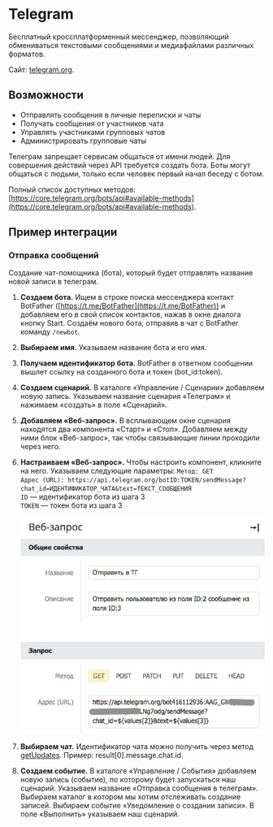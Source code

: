 # Telegram

Бесплатный кроссплатформенный мессенджер, позволяющий обмениваться текстовыми сообщениями и медиафайлами различных форматов.

Сайт: [telegram.org](https://telegram.org/).

## **Возможности**

* Отправлять сообщения в личные переписки и чаты
* Получать сообщения от участников чата
* Управлять участниками групповых чатов
* Администрировать групповые чаты

Телеграм запрещает сервисам общаться от имени людей. Для совершения действий через API требуется создать бота. Боты могут общаться с людьми, только если человек первый начал беседу с ботом.

Полный список доступных методов: [https://core.telegram.org/bots/api#available-methods](https://core.telegram.org/bots/api#available-methods).

## **Пример интеграции**

### **Отправка сообщений**

Создание чат-помощника (бота), который будет отправлять название новой записи в телеграм.

1. **Создаем бота.** Ищем в строке поиска мессенджера контакт BotFather ([https://t.me/BotFather](https://t.me/BotFather)) и добавляем его в свой список контактов, нажав в окне диалога кнопку Start. Создаём нового бота, отправив в чат с BotFather команду `/newbot`.
2. **Выбираем имя.** Указываем название бота и его имя.
3. **Получаем идентификатор бота.** BotFather в ответном сообщении вышлет ссылку на созданного бота и токен (bot\_id:token).
4. **Создаем сценарий.** В каталоге «Управление / Сценарии» добавляем новую запись. Указываем название сценария «Телеграм» и нажимаем «создать» в поле «Сценарий».
5. **Добавляем «Веб-запрос».** В всплывающем окне сценария находятся два компонента «Старт» и «Стоп». Добавляем между ними блок «Веб-запрос», так чтобы связывающие линии проходили через него.
6.  **Настраиваем «Веб-запрос».** Чтобы настроить компонент, кликните на него. Указываем следующие параметры: `Метод: GET`\
    `Адрес (URL): https://api.telegram.org/botID:TOKEN/sendMessage?chat_id=ИДЕНТИФИКАТОР_ЧАТА&text=ТЕКСТ_СООБЩЕНИЯ`\
    `ID` — идентификатор бота из шага 3\
    `TOKEN` — токен бота из шага 3

    ![](../../../../.gitbook/assets/Безымянный.jpg)
7. **Выбираем чат.** Идентификатор чата можно получить через метод [getUpdates](https://core.telegram.org/bots/api#getupdates). Пример: result\[0].message.chat.id.
8. **Создаем событие.** В каталоге «Управление / События» добавляем новую запись (событие), по которому будет запускаться наш сценарий. Указываем название «Отправка сообщения в телеграм». Выбираем каталог в котором мы хотим отслеживать создание записей. Выбираем событие «Уведомление о создании записи». В поле «Выполнить» указываем наш сценарий.
